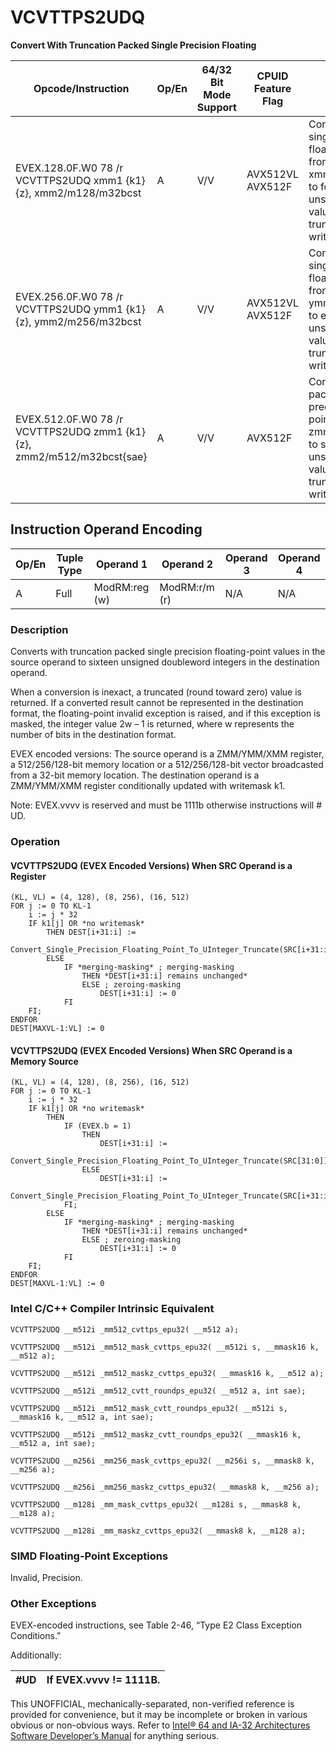 # VCVTTPS2UDQ

**Convert With Truncation Packed Single Precision Floating**

| Opcode/Instruction                                                    | Op/En | 64/32 Bit Mode Support | CPUID Feature Flag | Description                                                                                                                                                                         |
| --------------------------------------------------------------------- | ----- | ---------------------- | ------------------ | ----------------------------------------------------------------------------------------------------------------------------------------------------------------------------------- |
| EVEX.128.0F.W0 78 /r VCVTTPS2UDQ xmm1 {k1}{z}, xmm2/m128/m32bcst      | A     | V/V                    | AVX512VL AVX512F   | Convert four packed single precision floating-point values from xmm2/m128/m32bcst to four packed unsigned doubleword values in xmm1 using truncation subject to writemask k1.       |
| EVEX.256.0F.W0 78 /r VCVTTPS2UDQ ymm1 {k1}{z}, ymm2/m256/m32bcst      | A     | V/V                    | AVX512VL AVX512F   | Convert eight packed single precision floating-point values from ymm2/m256/m32bcst to eight packed unsigned doubleword values in ymm1 using truncation subject to writemask k1.     |
| EVEX.512.0F.W0 78 /r VCVTTPS2UDQ zmm1 {k1}{z}, zmm2/m512/m32bcst{sae} | A     | V/V                    | AVX512F            | Convert sixteen packed single precision floating-point values from zmm2/m512/m32bcst to sixteen packed unsigned doubleword values in zmm1 using truncation subject to writemask k1. |

## Instruction Operand Encoding

| Op/En | Tuple Type | Operand 1     | Operand 2     | Operand 3 | Operand 4 |
| ----- | ---------- | ------------- | ------------- | --------- | --------- |
| A     | Full       | ModRM:reg (w) | ModRM:r/m (r) | N/A       | N/A       |

### Description

Converts with truncation packed single precision floating-point values in the source operand to sixteen unsigned doubleword integers in the destination operand.

When a conversion is inexact, a truncated (round toward zero) value is returned. If a converted result cannot be represented in the destination format, the floating-point invalid exception is raised, and if this exception is masked, the integer value 2w – 1 is returned, where w represents the number of bits in the destination format.

EVEX encoded versions: The source operand is a ZMM/YMM/XMM register, a 512/256/128-bit memory location or a 512/256/128-bit vector broadcasted from a 32-bit memory location. The destination operand is a ZMM/YMM/XMM register conditionally updated with writemask k1.

Note: EVEX.vvvv is reserved and must be 1111b otherwise instructions will #​​​UD.

### Operation

#### VCVTTPS2UDQ (EVEX Encoded Versions) When SRC Operand is a Register

```
(KL, VL) = (4, 128), (8, 256), (16, 512)
FOR j := 0 TO KL-1
    i := j * 32
    IF k1[j] OR *no writemask*
        THEN DEST[i+31:i] :=
            Convert_Single_Precision_Floating_Point_To_UInteger_Truncate(SRC[i+31:i])
        ELSE
            IF *merging-masking* ; merging-masking
                THEN *DEST[i+31:i] remains unchanged*
                ELSE ; zeroing-masking
                    DEST[i+31:i] := 0
            FI
    FI;
ENDFOR
DEST[MAXVL-1:VL] := 0

```

#### VCVTTPS2UDQ (EVEX Encoded Versions) When SRC Operand is a Memory Source

```
(KL, VL) = (4, 128), (8, 256), (16, 512)
FOR j := 0 TO KL-1
    i := j * 32
    IF k1[j] OR *no writemask*
        THEN
            IF (EVEX.b = 1)
                THEN
                    DEST[i+31:i] :=
            Convert_Single_Precision_Floating_Point_To_UInteger_Truncate(SRC[31:0])
                ELSE
                    DEST[i+31:i] :=
            Convert_Single_Precision_Floating_Point_To_UInteger_Truncate(SRC[i+31:i])
            FI;
        ELSE
            IF *merging-masking* ; merging-masking
                THEN *DEST[i+31:i] remains unchanged*
                ELSE ; zeroing-masking
                    DEST[i+31:i] := 0
            FI
    FI;
ENDFOR
DEST[MAXVL-1:VL] := 0

```

### Intel C/C++ Compiler Intrinsic Equivalent

```
VCVTTPS2UDQ __m512i _mm512_cvttps_epu32( __m512 a);

```

```
VCVTTPS2UDQ __m512i _mm512_mask_cvttps_epu32( __m512i s, __mmask16 k, __m512 a);

```

```
VCVTTPS2UDQ __m512i _mm512_maskz_cvttps_epu32( __mmask16 k, __m512 a);

```

```
VCVTTPS2UDQ __m512i _mm512_cvtt_roundps_epu32( __m512 a, int sae);

```

```
VCVTTPS2UDQ __m512i _mm512_mask_cvtt_roundps_epu32( __m512i s, __mmask16 k, __m512 a, int sae);

```

```
VCVTTPS2UDQ __m512i _mm512_maskz_cvtt_roundps_epu32( __mmask16 k, __m512 a, int sae);

```

```
VCVTTPS2UDQ __m256i _mm256_mask_cvttps_epu32( __m256i s, __mmask8 k, __m256 a);

```

```
VCVTTPS2UDQ __m256i _mm256_maskz_cvttps_epu32( __mmask8 k, __m256 a);

```

```
VCVTTPS2UDQ __m128i _mm_mask_cvttps_epu32( __m128i s, __mmask8 k, __m128 a);

```

```
VCVTTPS2UDQ __m128i _mm_maskz_cvttps_epu32( __mmask8 k, __m128 a);

```

### SIMD Floating-Point Exceptions

Invalid, Precision.

### Other Exceptions

EVEX-encoded instructions, see Table 2-46, “Type E2 Class Exception Conditions.”

Additionally:

| #​​​UD | If EVEX.vvvv != 1111B. |
| ------ | ---------------------- |

This UNOFFICIAL, mechanically-separated, non-verified reference is provided for convenience, but it may be
incomplete or broken in various obvious or non-obvious
ways. Refer to [Intel® 64 and IA-32 Architectures Software Developer’s Manual](https://software.intel.com/en-us/download/intel-64-and-ia-32-architectures-sdm-combined-volumes-1-2a-2b-2c-2d-3a-3b-3c-3d-and-4) for anything serious.
